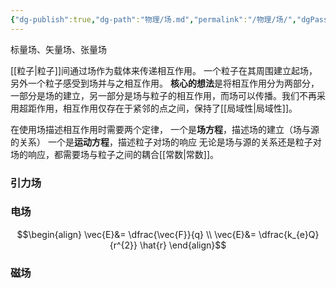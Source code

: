```yaml
---
{"dg-publish":true,"dg-path":"物理/场.md","permalink":"/物理/场/","dgPassFrontmatter":true,"noteIcon":"","created":"2024-05-21T15:20:28.083+08:00","updated":"2024-08-24T22:29:33.063+08:00"}
---
```


标量场、矢量场、张量场

[[粒子\|粒子]]间通过场作为载体来传递相互作用。
一个粒子在其周围建立起场，另外一个粒子感受到场并与之相互作用。
**核心的想法**是将相互作用分为两部分，一部分是场的建立，另一部分是场与粒子的相互作用，而场可以传播。我们不再采用超距作用，相互作用仅存在于紧邻的点之间，保持了[[局域性\|局域性]]。

在使用场描述相互作用时需要两个定律，
一个是**场方程**，描述场的建立（场与源的关系）
一个是**运动方程**，描述粒子对场的响应
无论是场与源的关系还是粒子对场的响应，都需要场与粒子之间的耦合[[常数\|常数]]。 


### 引力场




### 电场
$$\begin{align}
\vec{E}&= \dfrac{\vec{F}}{q} \\
\vec{E}&= \dfrac{k_{e}Q}{r^{2}} \hat{r}
\end{align}$$

### 磁场


